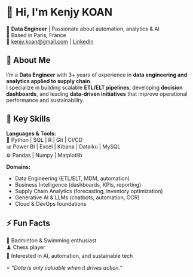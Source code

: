 # 👋 Hi, I'm Kenjy KOAN

🎯 **Data Engineer** | Passionate about automation, analytics & AI  
📍 Based in Paris, France  
📧 kenjy.koan@gmail.com | [LinkedIn](https://linkedin.com/in/kenjykoan)

## 🚀 About Me
I’m a **Data Engineer** with 3+ years of experience in **data engineering and analytics applied to supply chain**.  
I specialize in building scalable **ETL/ELT pipelines**, developing **decision dashboards**, and leading **data-driven initiatives** that improve operational performance and sustainability.

## 🧩 Key Skills

**Languages & Tools:**  
🧠 Python | SQL | R | Git | CI/CD  
📊 Power BI | Excel | Kibana | Dataiku | MySQL  
⚙️ Pandas | Numpy | Matplotlib  

**Domains:**  
- Data Engineering (ETL/ELT, MDM, automation)  
- Business Intelligence (dashboards, KPIs, reporting)  
- Supply Chain Analytics (forecasting, inventory optimization)  
- Generative AI & LLMs (chatbots, automation, OCR)  
- Cloud & DevOps foundations  

## ⚡ Fun Facts
🏸 Badminton & Swimming enthusiast  
♟️ Chess player  
🌱 Interested in AI, automation, and sustainable tech  


⭐️ *“Data is only valuable when it drives action.”*
